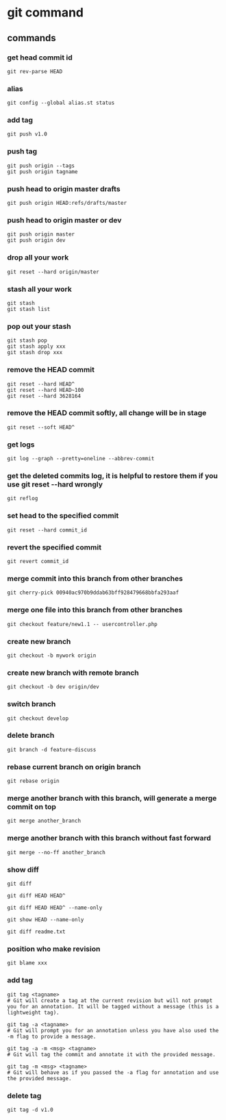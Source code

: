 
# git command

## commands

### get head commit id
```
git rev-parse HEAD
```

### alias
```
git config --global alias.st status
```

### add tag
```
git push v1.0
```

### push tag
```
git push origin --tags
git push origin tagname
```

### push head to origin master drafts
```
git push origin HEAD:refs/drafts/master
```

### push head to origin master or dev
```
git push origin master
git push origin dev
```

### drop all your work
```
git reset --hard origin/master
```

### stash all your work
```
git stash
git stash list
```

### pop out your stash 
```
git stash pop
git stash apply xxx
git stash drop xxx
```

### remove the HEAD commit
```
git reset --hard HEAD^
git reset --hard HEAD~100
git reset --hard 3628164
```

### remove the HEAD commit softly, all change will be in stage
```
git reset --soft HEAD^
```

### get logs
```
git log --graph --pretty=oneline --abbrev-commit
```

### get the deleted commits log, it is helpful to restore them if you use git reset --hard wrongly
```
git reflog
```

### set head to the specified commit
```
git reset --hard commit_id
```

### revert the specified commit
```
git revert commit_id
```

### merge commit into this branch from other branches
```
git cherry-pick 00940ac970b9ddab63bff928479668bbfa293aaf
```

### merge one file into this branch from other branches
```
git checkout feature/new1.1 -- usercontroller.php
```

### create new branch
```
git checkout -b mywork origin
```

### create new branch with remote branch
```
git checkout -b dev origin/dev
```

### switch branch
```
git checkout develop
```

### delete branch
```
git branch -d feature-discuss
```

### rebase current branch on origin branch
```
git rebase origin
```

### merge another branch with this branch, will generate a merge commit on top
```
git merge another_branch
```

### merge another branch with this branch without fast forward
```
git merge --no-ff another_branch
```


### show diff
```
git diff

git diff HEAD HEAD^

git diff HEAD HEAD^ --name-only

git show HEAD --name-only

git diff readme.txt
```

### position who make revision
```
git blame xxx
```

### add tag
```
git tag <tagname>
# Git will create a tag at the current revision but will not prompt you for an annotation. It will be tagged without a message (this is a lightweight tag).

git tag -a <tagname>
# Git will prompt you for an annotation unless you have also used the -m flag to provide a message.

git tag -a -m <msg> <tagname>
# Git will tag the commit and annotate it with the provided message.

git tag -m <msg> <tagname>
# Git will behave as if you passed the -a flag for annotation and use the provided message.
```

### delete tag
```
git tag -d v1.0
```





